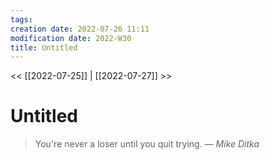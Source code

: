 ```yaml
---
tags: 
creation date: 2022-07-26 11:11
modification date: 2022-W30
title: Untitled
---
```


<< [[2022-07-25]] | [[2022-07-27]] >>

# Untitled

> You're never a loser until you quit trying.
> — <cite>Mike Ditka</cite>